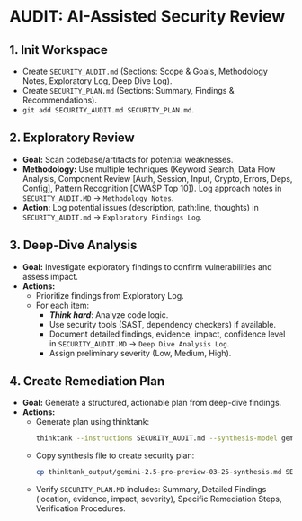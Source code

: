 # AUDIT: AI-Assisted Security Review

## 1. Init Workspace
- Create `SECURITY_AUDIT.md` (Sections: Scope & Goals, Methodology Notes, Exploratory Log, Deep Dive Log).
- Create `SECURITY_PLAN.md` (Sections: Summary, Findings & Recommendations).
- `git add SECURITY_AUDIT.md SECURITY_PLAN.md`.

## 2. Exploratory Review
- **Goal:** Scan codebase/artifacts for potential weaknesses.
- **Methodology:** Use multiple techniques (Keyword Search, Data Flow Analysis, Component Review [Auth, Session, Input, Crypto, Errors, Deps, Config], Pattern Recognition [OWASP Top 10]). Log approach notes in `SECURITY_AUDIT.MD` -> `Methodology Notes`.
- **Action:** Log potential issues (description, path:line, thoughts) in `SECURITY_AUDIT.md` -> `Exploratory Findings Log`.

## 3. Deep-Dive Analysis
- **Goal:** Investigate exploratory findings to confirm vulnerabilities and assess impact.
- **Actions:**
    - Prioritize findings from Exploratory Log.
    - For each item:
        - ***Think hard***: Analyze code logic.
        - Use security tools (SAST, dependency checkers) if available.
        - Document detailed findings, evidence, impact, confidence level in `SECURITY_AUDIT.MD` -> `Deep Dive Analysis Log`.
        - Assign preliminary severity (Low, Medium, High).

## 4. Create Remediation Plan
- **Goal:** Generate a structured, actionable plan from deep-dive findings.
- **Actions:**
    - Generate plan using thinktank:
        ```bash
        thinktank --instructions SECURITY_AUDIT.md --synthesis-model gemini-2.5-pro-preview-03-25 --model gemini-2.5-flash-preview-04-17 --model gemini-2.5-pro-preview-03-25 --model gpt-4.1 ./
        ```
    - Copy synthesis file to create security plan:
        ```bash
        cp thinktank_output/gemini-2.5-pro-preview-03-25-synthesis.md SECURITY_PLAN.md
        ```
    - Verify `SECURITY_PLAN.MD` includes: Summary, Detailed Findings (location, evidence, impact, severity), Specific Remediation Steps, Verification Procedures.

